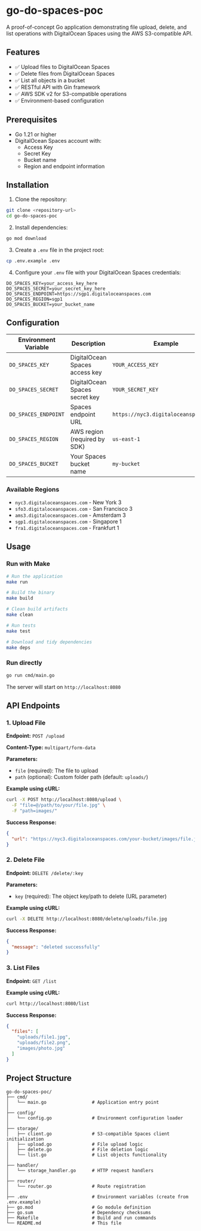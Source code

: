 # go-do-spaces-poc

A proof-of-concept Go application demonstrating file upload, delete, and list operations with DigitalOcean Spaces using the AWS S3-compatible API.

## Features

- ✅ Upload files to DigitalOcean Spaces
- ✅ Delete files from DigitalOcean Spaces
- ✅ List all objects in a bucket
- ✅ RESTful API with Gin framework
- ✅ AWS SDK v2 for S3-compatible operations
- ✅ Environment-based configuration

## Prerequisites

- Go 1.21 or higher
- DigitalOcean Spaces account with:
  - Access Key
  - Secret Key
  - Bucket name
  - Region and endpoint information

## Installation

1. Clone the repository:
```bash
git clone <repository-url>
cd go-do-spaces-poc
```

2. Install dependencies:
```bash
go mod download
```

3. Create a `.env` file in the project root:
```bash
cp .env.example .env
```

4. Configure your `.env` file with your DigitalOcean Spaces credentials:
```env
DO_SPACES_KEY=your_access_key_here
DO_SPACES_SECRET=your_secret_key_here
DO_SPACES_ENDPOINT=https://sgp1.digitaloceanspaces.com
DO_SPACES_REGION=sgp1
DO_SPACES_BUCKET=your_bucket_name
```

## Configuration

| Environment Variable | Description | Example |
|---------------------|-------------|---------|
| `DO_SPACES_KEY` | DigitalOcean Spaces access key | `YOUR_ACCESS_KEY` |
| `DO_SPACES_SECRET` | DigitalOcean Spaces secret key | `YOUR_SECRET_KEY` |
| `DO_SPACES_ENDPOINT` | Spaces endpoint URL | `https://nyc3.digitaloceanspaces.com` |
| `DO_SPACES_REGION` | AWS region (required by SDK) | `us-east-1` |
| `DO_SPACES_BUCKET` | Your Spaces bucket name | `my-bucket` |

### Available Regions

- `nyc3.digitaloceanspaces.com` - New York 3
- `sfo3.digitaloceanspaces.com` - San Francisco 3
- `ams3.digitaloceanspaces.com` - Amsterdam 3
- `sgp1.digitaloceanspaces.com` - Singapore 1
- `fra1.digitaloceanspaces.com` - Frankfurt 1

## Usage

### Run with Make

```bash
# Run the application
make run

# Build the binary
make build

# Clean build artifacts
make clean

# Run tests
make test

# Download and tidy dependencies
make deps
```

### Run directly

```bash
go run cmd/main.go
```

The server will start on `http://localhost:8080`

## API Endpoints

### 1. Upload File

**Endpoint:** `POST /upload`

**Content-Type:** `multipart/form-data`

**Parameters:**
- `file` (required): The file to upload
- `path` (optional): Custom folder path (default: `uploads/`)

**Example using cURL:**
```bash
curl -X POST http://localhost:8080/upload \
  -F "file=@/path/to/your/file.jpg" \
  -F "path=images/"
```

**Success Response:**
```json
{
  "url": "https://nyc3.digitaloceanspaces.com/your-bucket/images/file.jpg"
}
```

### 2. Delete File

**Endpoint:** `DELETE /delete/:key`

**Parameters:**
- `key` (required): The object key/path to delete (URL parameter)

**Example using cURL:**
```bash
curl -X DELETE http://localhost:8080/delete/uploads/file.jpg
```

**Success Response:**
```json
{
  "message": "deleted successfully"
}
```

### 3. List Files

**Endpoint:** `GET /list`

**Example using cURL:**
```bash
curl http://localhost:8080/list
```

**Success Response:**
```json
{
  "files": [
    "uploads/file1.jpg",
    "uploads/file2.png",
    "images/photo.jpg"
  ]
}
```

## Project Structure

```
go-do-spaces-poc/
├── cmd/
│   └── main.go                 # Application entry point
│
├── config/
│   └── config.go               # Environment configuration loader
│
├── storage/
│   ├── client.go               # S3-compatible Spaces client initialization
│   ├── upload.go               # File upload logic
│   ├── delete.go               # File deletion logic
│   └── list.go                 # List objects functionality
│
├── handler/
│   └── storage_handler.go      # HTTP request handlers
│
├── router/
│   └── router.go               # Route registration
│
├── .env                        # Environment variables (create from .env.example)
├── go.mod                      # Go module definition
├── go.sum                      # Dependency checksums
├── Makefile                    # Build and run commands
└── README.md                   # This file
```
